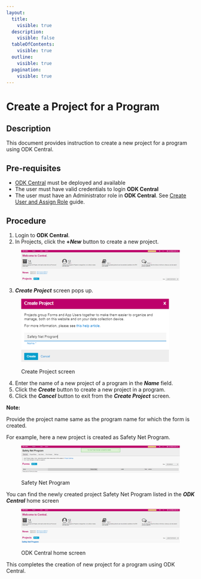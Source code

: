 ```yaml
---
layout:
  title:
    visible: true
  description:
    visible: false
  tableOfContents:
    visible: true
  outline:
    visible: true
  pagination:
    visible: true
---
```


# Create a Project for a Program

## Description

This document provides instruction to create a new project for a program using ODK Central.

## Pre-requisites

* [ODK Central](https://docs.getodk.org/central-intro/) must be deployed and available
* The user must have valid credentials to login **ODK Central**
* The user must have an Administrator role in **ODK Central**. See [Create User and Assign Role](../../../pbms/features/administration/role-based-access-control/user-guides/assign-roles-to-users.md) guide.

## Procedure

1. Login to **ODK Central**.
2. In Projects, click the **+**_**New**_ button to create a new project.

<figure><img src="../../../.gitbook/assets/project-new-button.png" alt=""><figcaption></figcaption></figure>

3. _**Create Project**_ screen pops up.

<figure><img src="../../../.gitbook/assets/image (20).png" alt=""><figcaption><p>Create Project screen</p></figcaption></figure>

4. Enter the name of a new project of a program in the _**Name**_ field.
5. Click the _**Create**_ button to create a new project in a program.
6. Click the _**Cancel**_ button to exit from the _**Create Project**_ screen.

**Note:**

Provide the project name same as the program name for which the form is created.

For example, here a new project is created as Safety Net Program.

<figure><img src="../../../.gitbook/assets/safety-net-program (1).png" alt=""><figcaption><p>Safety Net Program</p></figcaption></figure>

You can find the newly created project Safety Net Program listed in the _**ODK Central**_ home screen

<figure><img src="../../../.gitbook/assets/safety-net-program-under-project.png" alt=""><figcaption><p>ODK Central home screen</p></figcaption></figure>

This completes the creation of new project for a program using ODK Central.
